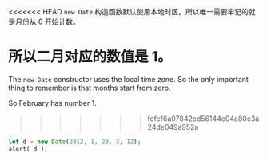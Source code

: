 <<<<<<< HEAD
`new Date` 构造函数默认使用本地时区。所以唯一需要牢记的就是月份从 0 开始计数。

所以二月对应的数值是 1。
=======
The `new Date` constructor uses the local time zone. So the only important thing to remember is that months start from zero.

So February has number 1.
>>>>>>> fcfef6a07842ed56144e04a80c3a24de049a952a

```js run
let d = new Date(2012, 1, 20, 3, 12);
alert( d );
```
